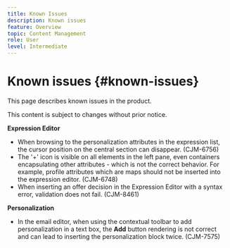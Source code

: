 ```yaml
---
title: Known Issues
description: Known issues
feature: Overview
topic: Content Management
role: User
level: Intermediate
---
```

# Known issues {#known-issues}

This page describes known issues in the product.

This content is subject to changes without prior notice.

**Expression Editor**

* When browsing to the personalization attributes in the expression list, the cursor position on the central section can disappear. (CJM-6756)
* The '+' icon is visible on all elements in the left pane, even containers encapsulating other attributes - which is not the correct behavior. For example, profile attributes which are maps should not be inserted into the expression editor. (CJM-6748)
* When inserting an offer decision in the Expression Editor with a syntax error, validation does not fail. (CJM-8461)

**Personalization**

* In the email editor, when using the contextual toolbar to add personalization in a text box, the **Add** button rendering is not correct and can lead to inserting the personalization block twice. (CJM-7575)
